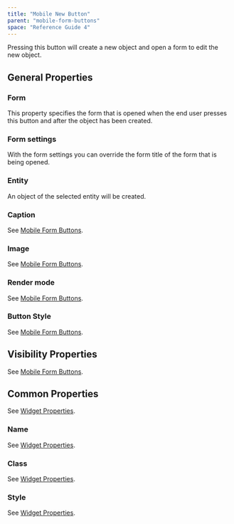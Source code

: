 ```yaml
---
title: "Mobile New Button"
parent: "mobile-form-buttons"
space: "Reference Guide 4"
---
```

Pressing this button will create a new object and open a form to edit the new object.

## General Properties

### Form

This property specifies the form that is opened when the end user presses this button and after the object has been created.

### Form settings

With the form settings you can override the form title of the form that is being opened.

### Entity

An object of the selected entity will be created.

### Caption

See [Mobile Form Buttons](mobile-form-buttons).

### Image

See [Mobile Form Buttons](mobile-form-buttons).

### Render mode

See [Mobile Form Buttons](mobile-form-buttons).

### Button Style

See [Mobile Form Buttons](mobile-form-buttons).

## Visibility Properties

See [Mobile Form Buttons](mobile-form-buttons).

## Common Properties

See [Widget Properties](widget-properties).

### Name

See [Widget Properties](widget-properties).

### Class

See [Widget Properties](widget-properties).

### Style

See [Widget Properties](widget-properties).
